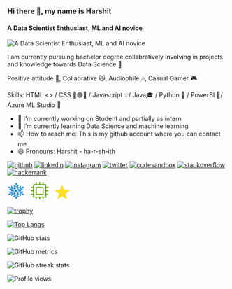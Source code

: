 ### Hi there 👋, my name is Harshit
#### A Data Scientist Enthusiast, ML and AI novice
![A Data Scientist Enthusiast, ML and AI novice](https://media.licdn.com/dms/image/D5616AQGdsNfcw88F0g/profile-displaybackgroundimage-shrink_350_1400/0/1665666146046?e=1677715200&v=beta&t=jH-qImbpN5jED3js4TyJ_LgjqRiMr2sunJFx6XiClG4)

I am currently pursuing bachelor degree,collabratively involving in projects and knowledge towards Data Science 🙌

Positive attitude 🌟, Collabrative 😼, Audiophile 🎶, Casual Gamer 🎮

Skills: HTML <> / CSS  🔴🟢🔵 / Javascript 💡/ Java🎓 / Python 🐍 / PowerBI 🔮/ Azure ML Studio 🔩

- 🔭 I’m currently working on Student and partially as intern 
- 🌱 I’m currently learning Data Science and machine learning 
- 📫 How to reach me: This is my github account where you can contact me 
- 😄 Pronouns: Harshit - ha-r-sh-ith 


[<img src='https://cdn.jsdelivr.net/npm/simple-icons@3.0.1/icons/github.svg' alt='github' height='40'>](https://github.com/Harshit26042004)  [<img src='https://cdn.jsdelivr.net/npm/simple-icons@3.0.1/icons/linkedin.svg' alt='linkedin' height='40'>](https://www.linkedin.com/in/harshit-s-apr2604/)  [<img src='https://cdn.jsdelivr.net/npm/simple-icons@3.0.1/icons/instagram.svg' alt='instagram' height='40'>](https://www.instagram.com/harshit_subramanian264/)  [<img src='https://cdn.jsdelivr.net/npm/simple-icons@3.0.1/icons/twitter.svg' alt='twitter' height='40'>](https://twitter.com/Harshit_S_264)  [<img src='https://cdn.jsdelivr.net/npm/simple-icons@3.0.1/icons/codesandbox.svg' alt='codesandbox' height='40'>](https://codesandbox.io/u/harshitharshit138)  [<img src='https://cdn.jsdelivr.net/npm/simple-icons@3.0.1/icons/stackoverflow.svg' alt='stackoverflow' height='40'>](https://stackoverflow.com/users/harshit-s)  [<img src='https://cdn.jsdelivr.net/npm/simple-icons@3.0.1/icons/hackerrank.svg' alt='hackerrank' height='40'>](harshitharshit11)  

<a href='https://archiveprogram.github.com/'><img src='https://raw.githubusercontent.com/acervenky/animated-github-badges/master/assets/acbadge.gif' width='40' height='40'></a> <a href='https://docs.github.com/en/developers'><img src='https://raw.githubusercontent.com/acervenky/animated-github-badges/master/assets/devbadge.gif' width='40' height='40'></a> <a href='https://stars.github.com/'><img src='https://raw.githubusercontent.com/acervenky/animated-github-badges/master/assets/starbadge.gif' width='35' height='35'></a> 

[![trophy](https://github-profile-trophy.vercel.app/?username=Harshit26042004)](https://github.com/ryo-ma/github-profile-trophy)

[![Top Langs](https://github-readme-stats.vercel.app/api/top-langs/?username=Harshit26042004)](https://github.com/anuraghazra/github-readme-stats)

![GitHub stats](https://github-readme-stats.vercel.app/api?username=Harshit26042004&show_icons=true)  

![GitHub metrics](https://metrics.lecoq.io/Harshit26042004)  

![GitHub streak stats](https://streak-stats.demolab.com/?user=Harshit26042004)  

![Profile views](https://gpvc.arturio.dev/Harshit26042004)  
